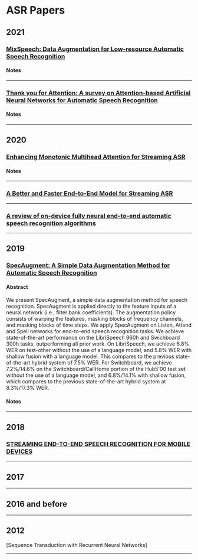 # ASR Papers

## 2021

### [MixSpeech: Data Augmentation for Low-resource Automatic Speech Recognition](https://arxiv.org/abs/2102.12664v1)
#### Notes

***

### [Thank you for Attention: A survey on Attention-based Artificial Neural Networks for Automatic Speech Recognition](https://arxiv.org/abs/2102.07259v1)
#### Notes


***
## 2020

### [Enhancing Monotonic Multihead Attention for Streaming ASR](https://arxiv.org/abs/2005.09394)
#### Notes

***

### [A Better and Faster End-to-End Model for Streaming ASR](https://arxiv.org/abs/2011.10798)

***

### [A review of on-device fully neural end-to-end automatic speech recognition algorithms](https://arxiv.org/abs/2012.07974)

***
## 2019

### [SpecAugment: A Simple Data Augmentation Method for Automatic Speech Recognition](https://arxiv.org/abs/1904.08779)
#### Abstract
We present SpecAugment, a simple data augmentation method for speech recognition. SpecAugment is applied directly to the feature inputs of a neural network (i.e., filter bank coefficients). The augmentation policy consists of warping the features, masking blocks of frequency channels, and masking blocks of time steps. We apply SpecAugment on Listen, Attend and Spell networks for end-to-end speech recognition tasks. We achieve state-of-the-art performance on the LibriSpeech 960h and Swichboard 300h tasks, outperforming all prior work. On LibriSpeech, we achieve 6.8% WER on test-other without the use of a language model, and 5.8% WER with shallow fusion with a language model. This compares to the previous state-of-the-art hybrid system of 7.5% WER. For Switchboard, we achieve 7.2%/14.6% on the Switchboard/CallHome portion of the Hub5'00 test set without the use of a language model, and 6.8%/14.1% with shallow fusion, which compares to the previous state-of-the-art hybrid system at 8.3%/17.3% WER.
#### Notes
***


## 2018
### [STREAMING END-TO-END SPEECH RECOGNITION FOR MOBILE DEVICES](https://arxiv.org/pdf/1811.06621.pdf)
***
## 2017
***

## 2016 and before


***
## 2012
[Sequence Transduction with Recurrent Neural Networks]
***
